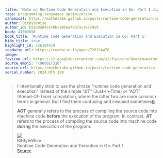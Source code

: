 ```yaml
---
title: 'Note on Runtime Code Generation and Execution in Go: Part 1 via BitByteWise'
tags: programming-languages optimization
canonical: https://mathetake.github.io/posts/runtime-code-generation-in-go-part-1/
author: BitByteWise
author_id: b52e0a045148bc8056a79b7ac3e7c9a9
book: 41003550
book_title: 'Runtime Code Generation and Execution in Go: Part 1'
hide_title: true
highlight_id: 726194478
readwise_url: https://readwise.io/open/726194478
image:
favicon_url: https://s2.googleusercontent.com/s2/favicons?domain=mathetake.github.io
source_emoji: "\U0001F310"
source_url: https://mathetake.github.io/posts/runtime-code-generation-in-go-part-1/#:~:text=I%20intentionally%20stick,of%20the%20program.
serial_number: 2024.NTS.100
---
```

> I intentionally stick to use the phrase “runtime code generation and execution” instead of the simple “JIT” (Just-In-Time) or “AOT” (Ahead-Of-Time) compilation, where the latter two are more common terms in general. But I find them confusing and misused sometimes[6](https://mathetake.github.io/posts/runtime-code-generation-in-go-part-1#fn:6).
> 
> **AOT** generally refers to the process of compiling the source code into machine code **before** the execution of the program. In contrast, **JIT** refers to the process of compiling the source code into machine code **during** the execution of the program.
> <div class="quoteback-footer"><div class="quoteback-avatar"><img class="mini-favicon" src="https://s2.googleusercontent.com/s2/favicons?domain=mathetake.github.io"></div><div class="quoteback-metadata"><div class="metadata-inner"><span style="display:none">FROM:</span><div aria-label="BitByteWise" class="quoteback-author"> BitByteWise</div><div aria-label="Runtime Code Generation and Execution in Go: Part 1" class="quoteback-title"> Runtime Code Generation and Execution in Go: Part 1</div></div></div><div class="quoteback-backlink"><a target="_blank" aria-label="go to the full text of this quotation" rel="noopener" href="https://mathetake.github.io/posts/runtime-code-generation-in-go-part-1/#:~:text=I%20intentionally%20stick,of%20the%20program." class="quoteback-arrow"> Source</a></div></div>
